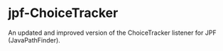 # jpf-ChoiceTracker
An updated and improved version of the ChoiceTracker listener for JPF (JavaPathFinder). 
